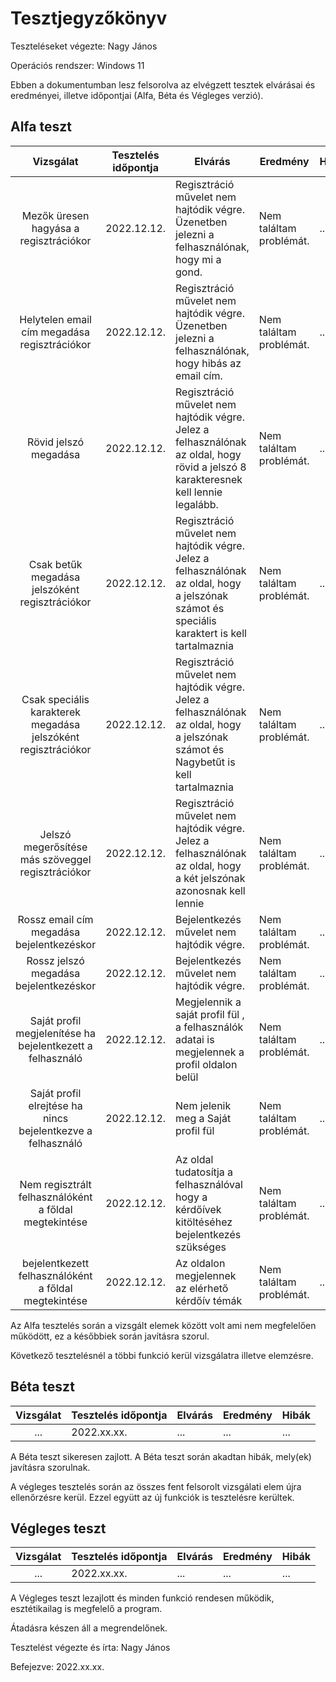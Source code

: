 # Tesztjegyzőkönyv

Teszteléseket végezte: Nagy János

Operációs rendszer: Windows 11

Ebben a dokumentumban lesz felsorolva az elvégzett tesztek elvárásai és eredményei, illetve időpontjai (Alfa, Béta és Végleges verzió).

## Alfa teszt

| Vizsgálat | Tesztelés időpontja | Elvárás | Eredmény | Hibák |
| :---: | --- | --- | --- | --- |
|Mezők üresen hagyása a regisztrációkor| 2022.12.12. | Regisztráció művelet nem hajtódik végre. Üzenetben jelezni a felhasználónak, hogy mi a gond. | Nem találtam problémát. | ... |
|Helytelen email cím megadása regisztrációkor| 2022.12.12. | Regisztráció művelet nem hajtódik végre. Üzenetben jelezni a felhasználónak, hogy hibás az email cím. | Nem találtam problémát. | ... |
|Rövid jelszó megadása | 2022.12.12. | Regisztráció művelet nem hajtódik végre.  Jelez a felhasználónak az oldal, hogy rövid a jelszó 8 karakteresnek kell lennie legalább.| Nem találtam problémát. | ... |
|Csak betűk megadása jelszóként regisztrációkor | 2022.12.12. | Regisztráció művelet nem hajtódik végre.  Jelez a felhasználónak az oldal, hogy a jelszónak számot és speciális karaktert is kell tartalmaznia| Nem találtam problémát. | ... |
|Csak speciális karakterek megadása jelszóként regisztrációkor | 2022.12.12. | Regisztráció művelet nem hajtódik végre.  Jelez a felhasználónak az oldal, hogy a jelszónak számot és Nagybetűt is kell tartalmaznia| Nem találtam problémát. | ... |
|Jelszó megerősítése más szöveggel regisztrációkor| 2022.12.12. | Regisztráció művelet nem hajtódik végre.  Jelez a felhasználónak az oldal, hogy a két jelszónak azonosnak kell lennie| Nem találtam problémát. | ... |
|Rossz email cím megadása bejelentkezéskor| 2022.12.12. | Bejelentkezés művelet nem hajtódik végre. | Nem találtam problémát. | ... |
|Rossz jelszó megadása bejelentkezéskor| 2022.12.12. | Bejelentkezés művelet nem hajtódik végre. | Nem találtam problémát. | ... |
|Saját profil megjelenítése ha bejelentkezett a felhasználó | 2022.12.12. | Megjelennik a saját profil fül , a felhasználók adatai is megjelennek a profil oldalon belül| Nem találtam problémát. | ... |
|Saját profil elrejtése ha nincs bejelentkezve a felhasználó| 2022.12.12. | Nem jelenik meg a  Saját profil fül | Nem találtam problémát. | ... |
|Nem regisztrált felhasználóként a főldal megtekintése| 2022.12.12. | Az oldal tudatosítja a felhasználóval hogy a kérdőívek kitöltéséhez bejelentkezés szükséges | Nem találtam problémát. | ... |
|bejelentkezett felhasználóként a főldal megtekintése| 2022.12.12. | Az oldalon megjelennek az elérhető kérdőív témák | Nem találtam problémát. | ... |






Az Alfa tesztelés során a vizsgált elemek között volt ami nem megfelelően működött, ez a későbbiek során javításra szorul.

Következő tesztelésnél a többi funkció kerül vizsgálatra illetve elemzésre.
## Béta teszt

| Vizsgálat | Tesztelés időpontja | Elvárás | Eredmény | Hibák |
| :---: | --- | --- | --- | --- |
| ... | 2022.xx.xx. | ... | ... | ... |

A Béta teszt sikeresen zajlott.
A Béta teszt során akadtan hibák, mely(ek) javításra szorulnak.

A végleges tesztelés során az összes fent felsorolt vizsgálati elem újra ellenőrzésre kerül. Ezzel együtt az új funkciók is tesztelésre kerültek.

## Végleges teszt
| Vizsgálat | Tesztelés időpontja | Elvárás | Eredmény | Hibák |
| :---: | --- | --- | --- | --- |
| ... | 2022.xx.xx. | ... | ... | ... |

A Végleges teszt lezajlott és minden funkció rendesen működik, esztétikailag is megfelelő a program.

Átadásra készen áll a megrendelőnek.

Tesztelést végezte és írta: Nagy János

Befejezve: 2022.xx.xx.
